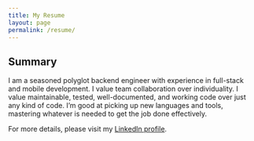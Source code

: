 ```yaml
---
title: My Resume
layout: page
permalink: /resume/
---
```


## Summary

I am a seasoned polyglot backend engineer with experience in full-stack and mobile development. I value team collaboration over individuality. I value maintainable, tested, well-documented, and working code over just any kind of code. I’m good at picking up new languages and tools, mastering whatever is needed to get the job done effectively.

For more details, please visit my [LinkedIn profile](https://www.linkedin.com/in/dahliabock/).
